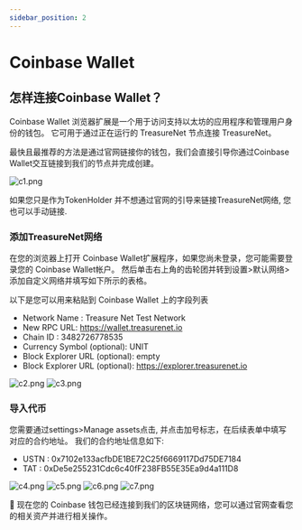 ```yaml
---
sidebar_position: 2
---
```


# Coinbase Wallet

## 怎样连接Coinbase Wallet？

Coinbase Wallet 浏览器扩展是一个用于访问支持以太坊的应用程序和管理用户身份的钱包。 它可用于通过正在运行的 TreasureNet 节点连接 TreasureNet。

最快且最推荐的方法是通过官网链接你的钱包，我们会直接引导你通过Coinbase Wallet交互链接到我们的节点并完成创建。

![c1.png](/img/docs/c1.png)

如果您只是作为TokenHolder 并不想通过官网的引导来链接TreasureNet网络, 您也可以手动链接.

### 添加TreasureNet网络

在您的浏览器上打开 Coinbase Wallet扩展程序，如果您尚未登录，您可能需要登录您的 Coinbase Wallet帐户。 然后单击右上角的齿轮团并转到设置>默认网络>添加自定义网络并填写如下所示的表格。

以下是您可以用来粘贴到 Coinbase Wallet 上的字段列表

- Network Name : Treasure Net Test Network
- New RPC URL: https://wallet.treasurenet.io
- Chain ID : 3482726778535
- Currency Symbol (optional): UNIT
- Block Explorer URL (optional): empty
- Block Explorer URL (optional): https://explorer.treasurenet.io

![c2.png](/img/docs/c2.png)
![c3.png](/img/docs/c3.png)

### 导入代币

您需要通过settings>Manage assets点击, 并点击加号标志，在后续表单中填写对应的合约地址。 我们的合约地址信息如下:

- USTN : 0x7102e133acfbDE1BE72C25f6669117Dd75DE7184
- TAT : 0xDe5e255231Cdc6c40fF238FB55E35Ea9d4a111D8

![c4.png](/img/docs/c4.png)
![c5.png](/img/docs/c5.png)
![c6.png](/img/docs/c6.png)
![c7.png](/img/docs/c7.png)

🥳 现在您的 Coinbase 钱包已经连接到我们的区块链网络，您可以通过官网查看您的相关资产并进行相关操作。

